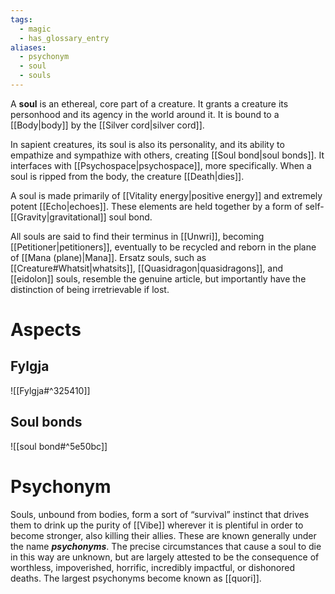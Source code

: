 ```yaml
---
tags:
  - magic
  - has_glossary_entry
aliases:
  - psychonym
  - soul
  - souls
---
```

A **soul** is an ethereal, core part of a creature. It grants a creature its personhood and its agency in the world around it. It is bound to a [[Body|body]] by the [[Silver cord|silver cord]].

In sapient creatures, its soul is also its personality, and its ability to empathize and sympathize with others, creating [[Soul bond|soul bonds]]. It interfaces with [[Psychospace|psychospace]], more specifically. When a soul is ripped from the body, the creature [[Death|dies]]. 

A soul is made primarily of [[Vitality energy|positive energy]] and extremely potent [[Echo|echoes]]. These elements are held together by a form of self-[[Gravity|gravitational]] soul bond.

All souls are said to find their terminus in [[Unwri]], becoming [[Petitioner|petitioners]], eventually to be recycled and reborn in the plane of [[Mana (plane)|Mana]]. Ersatz souls, such as [[Creature#Whatsit|whatsits]], [[Quasidragon|quasidragons]], and [[eidolon]] souls, resemble the genuine article, but importantly have the distinction of being irretrievable if lost.

# Aspects
## Fylgja
![[Fylgja#^325410]]
## Soul bonds
![[soul bond#^5e50bc]]


# Psychonym
Souls, unbound from bodies, form a sort of “survival” instinct that drives them to drink up the purity of [[Vibe]] wherever it is plentiful in order to become stronger, also killing their allies. These are known generally under the name ***psychonyms***. The precise circumstances that cause a soul to die in this way are unknown, but are largely attested to be the consequence of worthless, impoverished, horrific, incredibly impactful, or dishonored deaths. The largest psychonyms become known as [[quori]].


